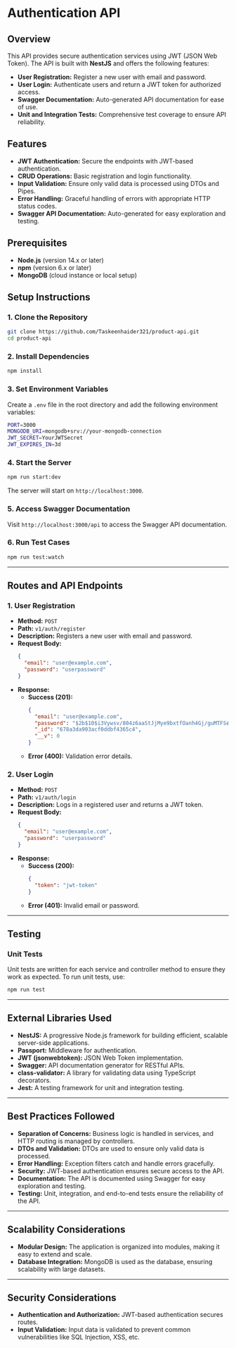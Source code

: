 # Authentication API

## Overview

This API provides secure authentication services using JWT (JSON Web Token). The API is built with **NestJS** and offers the following features:

- **User Registration:** Register a new user with email and password.
- **User Login:** Authenticate users and return a JWT token for authorized access.
- **Swagger Documentation:** Auto-generated API documentation for ease of use.
- **Unit and Integration Tests:** Comprehensive test coverage to ensure API reliability.

## Features

- **JWT Authentication:** Secure the endpoints with JWT-based authentication.
- **CRUD Operations:** Basic registration and login functionality.
- **Input Validation:** Ensure only valid data is processed using DTOs and Pipes.
- **Error Handling:** Graceful handling of errors with appropriate HTTP status codes.
- **Swagger API Documentation:** Auto-generated for easy exploration and testing.

## Prerequisites

- **Node.js** (version 14.x or later)
- **npm** (version 6.x or later)
- **MongoDB** (cloud instance or local setup)

## Setup Instructions

### 1. Clone the Repository

```bash
git clone https://github.com/Taskeenhaider321/product-api.git
cd product-api
```

### 2. Install Dependencies

```bash
npm install
```

### 3. Set Environment Variables

Create a `.env` file in the root directory and add the following environment variables:

```bash
PORT=3000
MONGODB_URI=mongodb+srv://your-mongodb-connection
JWT_SECRET=YourJWTSecret
JWT_EXPIRES_IN=3d
```

### 4. Start the Server

```bash
npm run start:dev
```

The server will start on `http://localhost:3000`.

### 5. Access Swagger Documentation

Visit `http://localhost:3000/api` to access the Swagger API documentation.

### 6. Run Test Cases

```bash
npm run test:watch
```

---

## Routes and API Endpoints

### 1. **User Registration**

- **Method:** `POST`
- **Path:** `v1/auth/register`
- **Description:** Registers a new user with email and password.
- **Request Body:**
  ```json
  {
    "email": "user@example.com",
    "password": "userpassword"
  }
  ```
- **Response:**
  - **Success (201):**
    ```json
    {
      "email": "user@example.com",
      "password": "$2b$10$i3Vywsv/804z6aaStJjMye9bxtfOanh4Gj/guMTFSeBlysDgZj63a",
      "_id": "678a3da903acf0ddbf4365c4",
      "__v": 0
    }
    ```
  - **Error (400):** Validation error details.

### 2. **User Login**

- **Method:** `POST`
- **Path:** `v1/auth/login`
- **Description:** Logs in a registered user and returns a JWT token.
- **Request Body:**
  ```json
  {
    "email": "user@example.com",
    "password": "userpassword"
  }
  ```
- **Response:**
  - **Success (200):**
    ```json
    {
      "token": "jwt-token"
    }
    ```
  - **Error (401):** Invalid email or password.

---

## Testing

### Unit Tests

Unit tests are written for each service and controller method to ensure they work as expected. To run unit tests, use:

```bash
npm run test
```

---

## External Libraries Used

- **NestJS:** A progressive Node.js framework for building efficient, scalable server-side applications.
- **Passport:** Middleware for authentication.
- **JWT (jsonwebtoken):** JSON Web Token implementation.
- **Swagger:** API documentation generator for RESTful APIs.
- **class-validator:** A library for validating data using TypeScript decorators.
- **Jest:** A testing framework for unit and integration testing.

---

## Best Practices Followed

- **Separation of Concerns:** Business logic is handled in services, and HTTP routing is managed by controllers.
- **DTOs and Validation:** DTOs are used to ensure only valid data is processed.
- **Error Handling:** Exception filters catch and handle errors gracefully.
- **Security:** JWT-based authentication ensures secure access to the API.
- **Documentation:** The API is documented using Swagger for easy exploration and testing.
- **Testing:** Unit, integration, and end-to-end tests ensure the reliability of the API.

---

## Scalability Considerations

- **Modular Design:** The application is organized into modules, making it easy to extend and scale.
- **Database Integration:** MongoDB is used as the database, ensuring scalability with large datasets.

---

## Security Considerations

- **Authentication and Authorization:** JWT-based authentication secures routes.
- **Input Validation:** Input data is validated to prevent common vulnerabilities like SQL Injection, XSS, etc.

```

```
